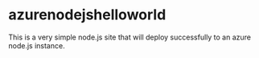 azurenodejshelloworld
=====================

This is a very simple node.js site that will deploy successfully to an azure node.js instance.
